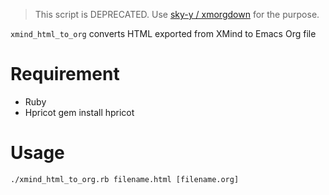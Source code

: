 > This script is DEPRECATED. Use [sky-y / xmorgdown](https://github.com/sky-y/xmorgdown) for the purpose.

`xmind_html_to_org` converts HTML exported from XMind to Emacs Org file

# Requirement
* Ruby
* Hpricot
gem install hpricot


# Usage

	./xmind_html_to_org.rb filename.html [filename.org]

